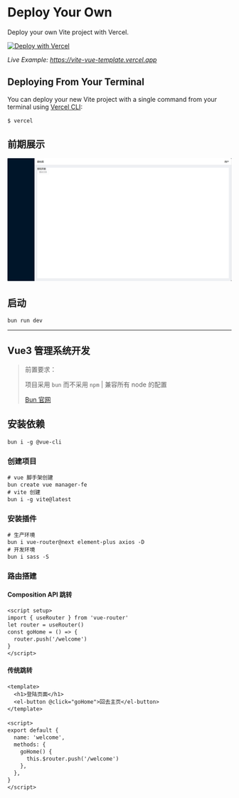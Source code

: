 # Deploy Your Own

Deploy your own Vite project with Vercel.

[![Deploy with Vercel](https://vercel.com/button)](https://vercel.com/new/clone?repository-url=https://github.com/vercel/vercel/tree/main/examples/vite&template=vite)

_Live Example: https://vite-vue-template.vercel.app_

## Deploying From Your Terminal

You can deploy your new Vite project with a single command from your terminal using [Vercel CLI](https://vercel.com/download):

```shell
$ vercel
```

## 前期展示

![frist-commited](./markdown/frist-commited.png)

## 启动

```shell
bun run dev
```

---

## Vue3 管理系统开发

> 前置要求：
>
> 项目采用 `bun` 而不采用 `npm` | 兼容所有 node 的配置
>
> [Bun 官网](https://bun.sh)

## 安装依赖

```shell
bun i -g @vue-cli
```

### 创建项目

```shell
# vue 脚手架创建
bun create vue manager-fe
# vite 创建
bun i -g vite@latest
```

### 安装插件

```shell
# 生产环境
bun i vue-router@next element-plus axios -D
# 开发环境
bun i sass -S
```

### 路由搭建

#### Composition API 跳转

```vue
<script setup>
import { useRouter } from 'vue-router'
let router = useRouter()
const goHome = () => {
  router.push('/welcome')
}
</script>
```

#### 传统跳转

```vue
<template>
  <h1>登陆页面</h1>
  <el-button @click="goHome">回去主页</el-button>
</template>

<script>
export default {
  name: 'welcome',
  methods: {
    goHome() {
      this.$router.push('/welcome')
    },
  },
}
</script>
```
